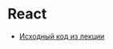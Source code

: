 # React

- [Исходный код из лекции](https://github.com/ZuevKirill95/spring-practice-source-code/tree/main/react-demo)
